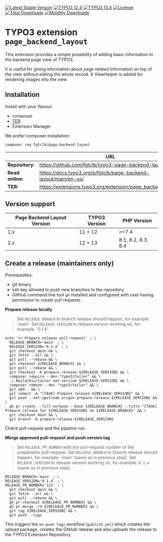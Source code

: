 [![Latest Stable Version](https://poser.pugx.org/fgtclb/page-backend-layout/v/stable.svg?style=for-the-badge)](https://packagist.org/packages/fgtclb/page-backend-layout)
[![TYPO3 12.4](https://img.shields.io/badge/TYPO3-12.4-green.svg?style=for-the-badge)](https://get.typo3.org/version/12)
[![TYPO3 13.4](https://img.shields.io/badge/TYPO3-13.4-green.svg?style=for-the-badge)](https://get.typo3.org/version/13)
[![License](https://poser.pugx.org/fgtclb/page-backend-layout/license?style=for-the-badge)](https://packagist.org/packages/fgtclb/page-backend-layout)
[![Total Downloads](https://poser.pugx.org/fgtclb/page-backend-layout/downloads.svg?style=for-the-badge)](https://packagist.org/packages/fgtclb/page-backend-layout)
[![Monthly Downloads](https://poser.pugx.org/fgtclb/page-backend-layout/d/monthly?style=for-the-badge)](https://packagist.org/packages/fgtclb/page-backend-layout)

# TYPO3 extension `page_backend_layout`

This extension provides a simple possibility of adding basic information to the
backend page view of TYPO3.

It is useful for giving information about page related information on top of the
view without editing the whole record. A ViewHelper is added for rendering images
into the view.

## Installation

Install with your flavour:

* composer
* [TER](https://extensions.typo3.org/extension/page_backend_layout/)
* Extension Manager

We prefer composer installation:
```bash
composer req fgtclb/page-backend-layout
```

|                  | URL                                                             |
|------------------|-----------------------------------------------------------------|
| **Repository:**  | https://github.com/fgtclb/typo3-page-backend-layout             |
| **Read online:** | https://docs.typo3.org/p/fgtclb/page-backend-layout/main/en-us/ |
| **TER:**         | https://extensions.typo3.org/extension/page_backend_layout/     |

## Version support

| Page Backend Layout Version | TYPO3 Version | PHP Version        |
|-----------------------------|---------------|--------------------|
| 1.x                         | 11 + 12       | \>=7.4             |
| 2.x                         | 12 + 13       | 8.1, 8.2, 8.3, 8.4 |

## Create a release (maintainers only)

Prerequisites:

* git binary
* ssh key allowed to push new branches to the repository
* GitHub command line tool `gh` installed and configured with user having permission to create pull requests.

**Prepare release locally**

> Set `RELEASE_BRANCH` to branch release should happen, for example: 'main'.
> Set `RELEASE_VERSION` to release version working on, for example: '0.1.4'.

```shell
echo '>> Prepare release pull-request' ; \
  RELEASE_BRANCH='main' ; \
  RELEASE_VERSION='0.1.4' ; \
  git checkout main && \
  git fetch --all && \
  git pull --rebase && \
  git checkout ${RELEASE_BRANCH} && \
  git pull --rebase && \
  git checkout -b prepare-release-${RELEASE_VERSION} && \
  composer require --dev "typo3/tailor" && \
  ./.Build/bin/tailor set-version ${RELEASE_VERSION} && \
  composer remove --dev "typo3/tailor" && \
  git add . && \
  git commit -m "[TASK] Prepare release ${RELEASE_VERSION}" && \
  git push --set-upstream origin prepare-release-${RELEASE_VERSION} && \
  gh pr create --fill-verbose --base ${RELEASE_BRANCH} --title "[TASK] Prepare release for ${RELEASE_VERSION} on ${RELEASE_BRANCH}" && \
  git checkout main && \
  git branch -D prepare-release-${RELEASE_VERSION}
```

Check pull-request and the pipeline run.

**Merge approved pull-request and push version tag**

> Set `RELEASE_PR_NUMBER` with the pull-request number of the preparation pull-request.
> Set `RELEASE_BRANCH` to branch release should happen, for example: 'main' (same as in previous step).
> Set `RELEASE_VERSION` to release version working on, for example: `0.1.4` (same as in previous step).

```shell
RELEASE_BRANCH='main' ; \
RELEASE_VERSION='0.1.4' ; \
RELEASE_PR_NUMBER='123' ; \
  git checkout main && \
  git fetch --all && \
  git pull --rebase && \
  gh pr checkout ${RELEASE_PR_NUMBER} && \
  gh pr merge -rd ${RELEASE_PR_NUMBER} && \
  git tag ${RELEASE_VERSION} && \
  git push --tags
```

This triggers the `on push tags` workflow (`publish.yml`) which creates the upload package,
creates the GitHub release and also uploads the release to the TYPO3 Extension Repository.
